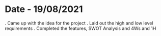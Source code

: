 # Date - 19/08/2021
. Came up with the idea for the project
. Laid out the high and low level requirements
. Completed the features, SWOT Analysis and 4Ws and 1H
